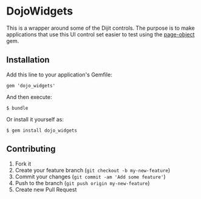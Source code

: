 # DojoWidgets

This is a wrapper around some of the Dijit controls.  The purpose is to make applications that use this UI control set easier to test using the [page-object](http://github.com/cheezy/page-object) gem.

## Installation

Add this line to your application's Gemfile:

    gem 'dojo_widgets'

And then execute:

    $ bundle

Or install it yourself as:

    $ gem install dojo_widgets

## Contributing

1. Fork it
2. Create your feature branch (`git checkout -b my-new-feature`)
3. Commit your changes (`git commit -am 'Add some feature'`)
4. Push to the branch (`git push origin my-new-feature`)
5. Create new Pull Request
